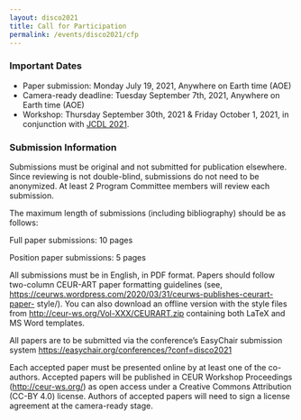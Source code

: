 ```yaml
---
layout: disco2021
title: Call for Participation
permalink: /events/disco2021/cfp
---
```

### Important Dates
- Paper submission: Monday July 19, 2021, Anywhere on Earth time (AOE)
- Camera-ready deadline: Tuesday September 7th, 2021, Anywhere on Earth time (AOE)
- Workshop: Thursday September 30th, 2021 & Friday October 1, 2021, in conjunction with [JCDL 2021](https://2021.jcdl.org).


### Submission Information
Submissions must be original and not submitted for publication
elsewhere. Since reviewing is not double-blind, submissions do not need
to be anonymized. At least 2 Program Committee members will review each
submission.

The maximum length of submissions (including bibliography) should be as
follows: 

Full paper submissions: 10 pages 

Position paper submissions: 5 pages

All submissions must be in English, in PDF format. Papers should follow
two-column CEUR-ART paper formatting guidelines (see,
https://ceurws.wordpress.com/2020/03/31/ceurws-publishes-ceurart-paper-
style/). You can also download an offline version with the style files
from http://ceur-ws.org/Vol-XXX/CEURART.zip containing both LaTeX and MS
Word templates.

All papers are to be submitted via the conference’s EasyChair submission
system https://easychair.org/conferences/?conf=disco2021

Each accepted paper must be presented online by at least one of the
co-authors. Accepted papers will be published in CEUR Workshop
Proceedings (http://ceur-ws.org/) as open access under a Creative
Commons Attribution (CC-BY 4.0) license. Authors of accepted papers will
need to sign a license agreement at the camera-ready stage.